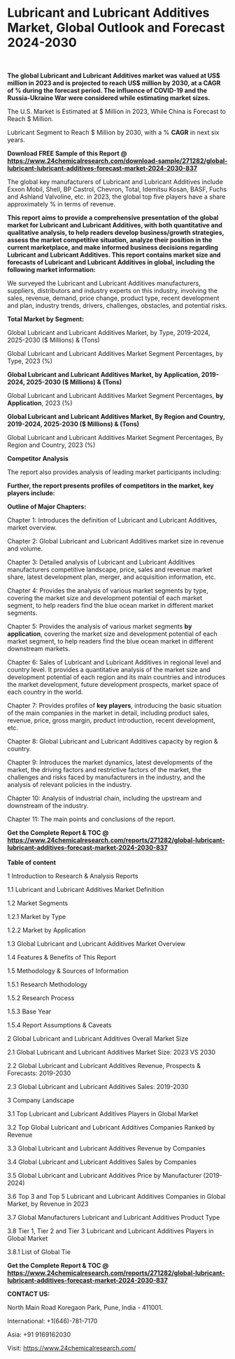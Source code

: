 <h1>Lubricant and Lubricant Additives Market, Global Outlook and Forecast 2024-2030</h1><br/><p><strong>The global Lubricant and Lubricant Additives market was valued at US$ million in 2023 and is projected to reach US$ million by 2030, at a <strong>CAGR</strong> of % during the forecast period. The influence of COVID-19 and the Russia-Ukraine War were considered while estimating market sizes.</strong></p><p>The U.S. Market is Estimated at $ Million in 2023, While China is Forecast to Reach $ Million.</p><p>Lubricant Segment to Reach $ Million by 2030, with a % <strong>CAGR</strong> in next six years.</p><div><b>Download FREE Sample of this Report @ <a href="https://www.24chemicalresearch.com/download-sample/271282/global-lubricant-lubricant-additives-forecast-market-2024-2030-837">https://www.24chemicalresearch.com/download-sample/271282/global-lubricant-lubricant-additives-forecast-market-2024-2030-837</a></b></div><p>The global key manufacturers of Lubricant and Lubricant Additives include Exxon Mobil, Shell, BP Castrol, Chevron, Total, Idemitsu Kosan, BASF, Fuchs and Ashland Valvoline, etc. in 2023, the global top five players have a share approximately % in terms of revenue.</p><p><strong>This report aims to provide a comprehensive presentation of the global market for Lubricant and Lubricant Additives, with both quantitative and qualitative analysis, to help readers develop business/growth strategies, assess the market competitive situation, analyze their position in the current marketplace, and make informed business decisions regarding Lubricant and Lubricant Additives. This report contains market size and forecasts of Lubricant and Lubricant Additives in global, including the following market information:</strong></p><p>We surveyed the Lubricant and Lubricant Additives manufacturers, suppliers, distributors and industry experts on this industry, involving the sales, revenue, demand, price change, product type, recent development and plan, industry trends, drivers, challenges, obstacles, and potential risks.</p><p><strong>Total Market by Segment:</strong></p><p>Global Lubricant and Lubricant Additives Market, by Type, 2019-2024, 2025-2030 ($ Millions) & (Tons)</p><p>Global Lubricant and Lubricant Additives Market Segment Percentages, by Type, 2023 (%)</p><p><strong>Global Lubricant and Lubricant Additives Market, <strong>by Application</strong>, 2019-2024, 2025-2030 ($ Millions) & (Tons)</strong></p><p>Global Lubricant and Lubricant Additives Market Segment Percentages, <strong>by Application</strong>, 2023 (%)</p><p><strong>Global Lubricant and Lubricant Additives Market, By Region and Country, 2019-2024, 2025-2030 ($ Millions) & (Tons)</strong></p><p>Global Lubricant and Lubricant Additives Market Segment Percentages, By Region and Country, 2023 (%)</p><p><strong>Competitor Analysis</strong></p><p>The report also provides analysis of leading market participants including:</p><p><strong>Further, the report presents profiles of competitors in the market, <strong>key players</strong> include:</strong></p><p><strong>Outline of Major Chapters:</strong></p><p>Chapter 1: Introduces the definition of Lubricant and Lubricant Additives, market overview.</p><p>Chapter 2: Global Lubricant and Lubricant Additives market size in revenue and volume.</p><p>Chapter 3: Detailed analysis of Lubricant and Lubricant Additives manufacturers competitive landscape, price, sales and revenue market share, latest development plan, merger, and acquisition information, etc.</p><p>Chapter 4: Provides the analysis of various market segments by type, covering the market size and development potential of each market segment, to help readers find the blue ocean market in different market segments.</p><p>Chapter 5: Provides the analysis of various market segments <strong>by application</strong>, covering the market size and development potential of each market segment, to help readers find the blue ocean market in different downstream markets.</p><p>Chapter 6: Sales of Lubricant and Lubricant Additives in regional level and country level. It provides a quantitative analysis of the market size and development potential of each region and its main countries and introduces the market development, future development prospects, market space of each country in the world.</p><p>Chapter 7: Provides profiles of <strong>key players</strong>, introducing the basic situation of the main companies in the market in detail, including product sales, revenue, price, gross margin, product introduction, recent development, etc.</p><p>Chapter 8: Global Lubricant and Lubricant Additives capacity by region & country.</p><p>Chapter 9: Introduces the market dynamics, latest developments of the market, the driving factors and restrictive factors of the market, the challenges and risks faced by manufacturers in the industry, and the analysis of relevant policies in the industry.</p><p>Chapter 10: Analysis of industrial chain, including the upstream and downstream of the industry.</p><p>Chapter 11: The main points and conclusions of the report.</p><div><b>Get the Complete Report & TOC @ <a href="https://www.24chemicalresearch.com/reports/271282/global-lubricant-lubricant-additives-forecast-market-2024-2030-837">https://www.24chemicalresearch.com/reports/271282/global-lubricant-lubricant-additives-forecast-market-2024-2030-837</a></b></div><br><b>Table of content</b><p>1 Introduction to Research & Analysis Reports<br />
 
  1.1 Lubricant and Lubricant Additives Market Definition<br />
 
  1.2 Market Segments<br />
 
  1.2.1 Market by Type<br />
 
  1.2.2 Market by Application<br />
 
  1.3 Global Lubricant and Lubricant Additives Market Overview<br />
 
  1.4 Features & Benefits of This Report<br />
 
  1.5 Methodology & Sources of Information<br />
 
  1.5.1 Research Methodology<br />
 
  1.5.2 Research Process<br />
 
  1.5.3 Base Year<br />
 
  1.5.4 Report Assumptions & Caveats<br />
 
 2 Global Lubricant and Lubricant Additives Overall Market Size<br />
 
  2.1 Global Lubricant and Lubricant Additives Market Size: 2023 VS 2030<br />
 
  2.2 Global Lubricant and Lubricant Additives Revenue, Prospects & Forecasts: 2019-2030<br />
 
  2.3 Global Lubricant and Lubricant Additives Sales: 2019-2030<br />
 
 3 Company Landscape<br />
 
  3.1 Top Lubricant and Lubricant Additives Players in Global Market<br />
 
  3.2 Top Global Lubricant and Lubricant Additives Companies Ranked by Revenue<br />
 
  3.3 Global Lubricant and Lubricant Additives Revenue by Companies<br />
 
  3.4 Global Lubricant and Lubricant Additives Sales by Companies<br />
 
  3.5 Global Lubricant and Lubricant Additives Price by Manufacturer (2019-2024)<br />
 
  3.6 Top 3 and Top 5 Lubricant and Lubricant Additives Companies in Global Market, by Revenue in 2023<br />
 
  3.7 Global Manufacturers Lubricant and Lubricant Additives Product Type<br />
 
  3.8 Tier 1, Tier 2 and Tier 3 Lubricant and Lubricant Additives Players in Global Market<br />
 
  3.8.1 List of Global Tie<br><div><b>Get the Complete Report & TOC @ <a href="https://www.24chemicalresearch.com/reports/271282/global-lubricant-lubricant-additives-forecast-market-2024-2030-837">https://www.24chemicalresearch.com/reports/271282/global-lubricant-lubricant-additives-forecast-market-2024-2030-837</a></b></div></p>
 
 <b>CONTACT US:</b><br>
 
 North Main Road Koregaon Park, Pune, India - 411001.<br/>
 
 International: +1(646)-781-7170<br/>
 
 Asia: +91 9169162030<br/>
 
 Visit: <a href="https://www.24chemicalresearch.com/">https://www.24chemicalresearch.com/</a>
 
 <br>
